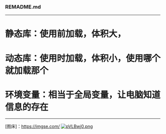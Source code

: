 ### REMADME.md
***
# 静态库：使用前加载，体积大，
# 动态库：使用时加载，体积小，使用哪个就加载那个
# 环境变量：相当于全局变量，让电脑知道信息的存在
***
[图床]：https://imgse.com/
[![pVLBwj0.png](https://s21.ax1x.com/2025/10/19/pVLBwj0.png)](https://imgchr.com/i/pVLBwj0)